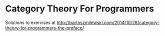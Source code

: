 # Category Theory For Programmers
Solutions to exercises at http://bartoszmilewski.com/2014/10/28/category-theory-for-programmers-the-preface/
